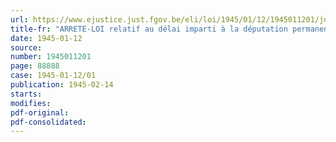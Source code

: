 ```yaml
---
url: https://www.ejustice.just.fgov.be/eli/loi/1945/01/12/1945011201/justel
title-fr: "ARRETE-LOI relatif au délai imparti à la députation permanente pour se prononcer en matière disciplinaire, conformément à l'article 25 de la loi organique de l'enseignement primaire"
date: 1945-01-12
source:
number: 1945011201
page: 88888
case: 1945-01-12/01
publication: 1945-02-14
starts:
modifies:
pdf-original:
pdf-consolidated:
---
```


